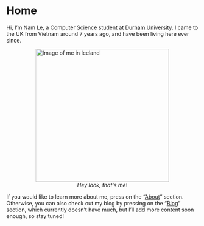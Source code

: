 # Home

Hi, I’m Nam Le, a Computer Science student at [Durham University](https://www.durham.ac.uk/). I came to the UK from Vietnam around 7 years ago, and have been living here ever since.

<figure style="display: flex; flex-direction: column; align-items: center; justify-content: center;">
  <img src="/images/self_image.jpg" alt="Image of me in Iceland" width="350px" height="350px">
  <figcaption><i>Hey look, that's me!</i></figcaption>
</figure>

If you would like to learn more about me, press on the “[About](/about)” section. Otherwise, you can also check out my blog by pressing on the “[Blog](/blog)” section, which currently doesn’t have much, but I’ll add more content soon enough, so stay tuned!